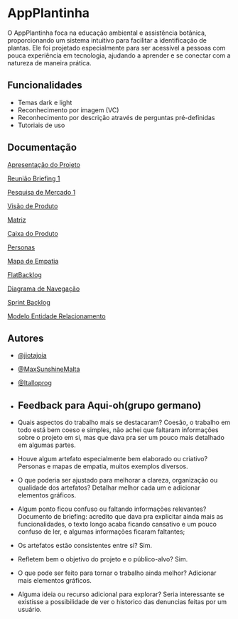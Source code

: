 # AppPlantinha


O AppPlantinha foca na educação ambiental e assistência botânica, proporcionando um sistema intuitivo para facilitar a identificação de plantas. Ele foi projetado especialmente para ser acessível a pessoas com pouca experiência em tecnologia, ajudando a aprender e se conectar com a natureza de maneira prática.




## Funcionalidades

- Temas dark e light
- Reconhecimento por imagem (VC)
- Reconhecimento por descrição através de perguntas pré-definidas
- Tutoriais de uso


## Documentação

[Apresentação do Projeto](https://www.canva.com/design/DAGXgrSO_0o/wrGx0KFzTWS3zleUgeod4w/edit?utm_content=DAGXgrSO_0o&utm_campaign=designshare&utm_medium=link2&utm_source=sharebutton)

[Reunião Briefing 1](https://docs.google.com/document/d/19c-x3AF_tO6xtqHLBqVJXcHQqigFtYhB/edit?usp=sharing&ouid=107283692590997326236&rtpof=true&sd=true)

[Pesquisa de Mercado 1](https://docs.google.com/document/d/1lA9FP3LFecWEbFGgJOPgBvmhHP4UIFRc1LZKi1tzNnY/edit?usp=sharing)

[Visão de Produto](https://drive.google.com/file/d/1eLiMDZySX3MLYv_AHfba_S7zv0_l2Fwl/view?usp=sharing)

[Matriz](https://drive.google.com/file/d/15LPuG3o1s_hIVnLK_kmix4TnFgsrbEoE/view?usp=sharing)

[Caixa do Produto](https://docs.google.com/document/d/1iDMqc_gotdnAfLRWD-vqKX4LM5wwEXz_fl4hF-Zz6-g/edit?usp=sharing)

[Personas](https://www.canva.com/design/DAGVjGoPh6w/K7UQ9ZtulSMO-n_tEU57NQ/edit?utm_content=DAGVjGoPh6w&utm_campaign=designshare&utm_medium=link2&utm_source=sharebutton)

[Mapa de Empatia](https://miro.com/app/board/uXjVLJtYUK4=/?share_link_id=314274249562)

[FlatBacklog](https://docs.google.com/spreadsheets/d/1jsSUVS6-3vh7oZx_Om3g7F_Ri3s8bOo7ubYbXhb3Y5c/edit?usp=sharing)

[Diagrama de Navegação](https://www.canva.com/design/DAGX5p9xZEA/LrZ1OJawcRi2Xq-NGh84xg/edit?referrer=whiteboards-landing-page)

[Sprint Backlog](https://www.notion.so/Sprint-Backlog-165a37ab4dd38044ba7dc37c982fe711?pvs=4)

[Modelo Entidade Relacionamento](https://drive.google.com/file/d/1HflQEDRp3r4-TdPzt6W4EMZKTCNJ81Bw/view?usp=sharing)

## Autores

- [@jiotajoia](https://github.com/jiotajoia)
- [@MaxSunshineMalta](https://github.com/MaxSunshineMalta)
- [@Italloprog](https://github.com/Italloprog)

- ## Feedback para Aqui-oh(grupo germano)
- Quais aspectos do trabalho mais se destacaram? Coesão, o trabalho em todo está bem coeso e simples, não achei que faltaram informações sobre o projeto em si, mas que dava pra ser um pouco mais detalhado em algumas partes.
- Houve algum artefato especialmente bem elaborado ou criativo? Personas e mapas de empatia, muitos exemplos diversos.
- O que poderia ser ajustado para melhorar a clareza, organização ou qualidade dos artefatos? Detalhar melhor cada um e adicionar elementos gráficos.
- Algum ponto ficou confuso ou faltando informações relevantes? Documento de briefing: acredito que dava pra explicitar ainda mais as funcionalidades, o texto longo acaba ficando cansativo e um pouco confuso de ler, e algumas informações ficaram faltantes;
- Os artefatos estão consistentes entre si? Sim.
- Refletem bem o objetivo do projeto e o público-alvo? Sim.
- O que pode ser feito para tornar o trabalho ainda melhor? Adicionar mais elementos gráficos.
- Alguma ideia ou recurso adicional para explorar? Seria interessante se existisse a possibilidade de ver o historico das denuncias feitas por um usuário.
